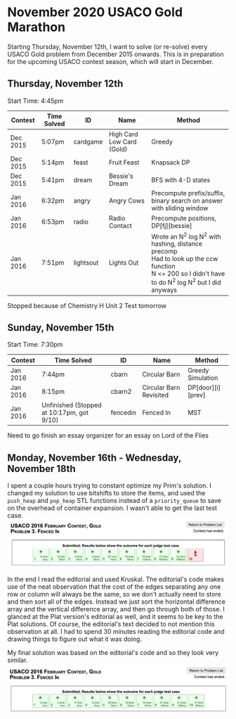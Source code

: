 # November 2020 USACO Gold Marathon

Starting Thursday, November 12th, I want to solve (or re-solve) every USACO Gold problem from December 2015 onwards. This is in preparation for the upcoming USACO contest season, which will start in December.

## Thursday, November 12th
Start Time: 4:45pm

| Contest  | Time Solved | ID        | Name                      | Method          |
| -------- | ----------- | --------- | ------------------------- | --------------- |
| Dec 2015 | 5:07pm      | cardgame  | High Card Low Card (Gold) | Greedy          |
| Dec 2015 | 5:14pm      | feast     | Fruit Feast               | Knapsack DP     |
| Dec 2015 | 5:41pm      | dream     | Bessie's Dream            | BFS with 4-D states|
| Jan 2016 | 6:32pm      | angry     | Angry Cows                | Precompute prefix/suffix, binary search on answer with sliding window             |
| Jan 2016 | 6:53pm      | radio     | Radio Contact             | Precompute positions, DP\[fj]\[bessie] |
| Jan 2016 | 7:51pm      | lightsout | Lights Out                | Wrote an N<sup>2</sup> log N<sup>2</sup> with hashing, distance precomp<br>Had to look up the ccw function<br>N <= 200 so I didn't have to do N<sup>2</sup> log N<sup>2</sup> but I did anyways

Stopped because of Chemistry H Unit 2 Test tomorrow


## Sunday, November 15th
Start Time: 7:30pm

| Contest  | Time Solved | ID      | Name                    | Method               |
| -------- | ----------- | ------- | ----------------------- | -------------------- |
| Jan 2016 | 7:44pm      | cbarn   | Circular Barn           | Greedy Simulation    |
| Jan 2016 | 8:15pm      | cbarn2  | Circular Barn Revisited | DP\[door]\[i]\[prev] | 
| Jan 2016 | Unfinished (Stopped at 10:17pm, got 9/10) | fencedin | Fenced In | MST |

Need to go finish an essay organizer for an essay on Lord of the Flies

## Monday, November 16th - Wednesday, November 18th
I spent a couple hours trying to constant optimize my Prim's solution.
I changed my solution to use bitshifts to store the items, and used the `push_heap` and `pop_heap` STL functions instead of a `priority_queue` to save on the overhead of container expansion.
I wasn't able to get the last test case.
![](./Feb2016/fencedin_with_prim.png)

In the end I read the editorial and used Kruskal.
The editorial's code makes use of the neat observation that the cost of the edges separating any one row or column will always be the same, so we don't actually need to store and then sort all of the edges.
Instead we just sort the horizontal difference array and the vertical difference array, and then go through both of those.
I glanced at the Plat version's editorial as well, and it seems to be key to the Plat solutions.
Of course, the editorial's text decided to not mention this observation at all.
I had to spend 30 minutes reading the editorial code and drawing things to figure out what it was doing.

My final solution was based on the editorial's code and so they look very similar.
![](./Feb2016/fencedin_with_kruskal.png)

